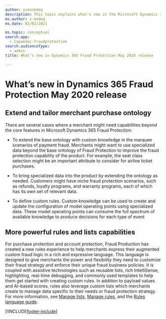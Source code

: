 ```yaml
---
author: yvonnedeq
description: This topic explains what's new in the Microsoft Dynamics 365 Fraud Protection May 2020 release.
ms.author: v-madeq
ms.date: 02/02/2021

ms.topic: conceptual
search.app: 
  - Capaedac-fraudprotection
search.audienceType:
  - admin
title: What’s new in Dynamics 365 Fraud Protection May 2020 release

---
```


# What’s new in Dynamics 365 Fraud Protection May 2020 release

## Extend and tailor merchant purchase ontology 

There are several cases where a merchant might need capabilities beyond the core features in Microsoft Dynamics 365 Fraud Protection: 

- To extend the base ontology with custom knowledge in the marquee scenarios of payment fraud. Merchants might want to use specialized data beyond the base ontology of Fraud Protection to improve the fraud protection capability of the product. For example, the seat class selection might be an important attribute to consider for airline ticket purchases. 

- To bring specialized data into the product by extending the ontology as needed. Customers might have niche fraud protection scenarios, such as refunds, loyalty programs, and warranty programs, each of which has its own set of relevant data. 

- To define custom rules. Custom knowledge can be used to create and update the configuration of model operating points using specialized data. These model operating points can consume the full spectrum of available knowledge to produce decisions for each type of event

## More powerful rules and lists capabilities

For purchase protection and account protection, Fraud Production has created a new rules experience to help merchants express their augmented custom fraud logic in a rich and expressive language. This language is designed to give merchants the power and flexibility they need to customize their fraud strategy and enforce their unique fraud business policies. It is coupled with assistive technologies such as reusable lists, rich IntelliSense, highlighting, real-time debugging, and commonly used templates to help them get started with creating custom rules. In addition to payload values and AI-based scores, rules also leverage custom lists which merchants create to manage data specific to their needs or fraud protection strategy.
For more information, see [Manage lists](lists.md), [Manage rules](rules.md), and the [Rules language guide](fpl-lang-ref.md).


[!INCLUDE[footer-include](includes/footer-banner.md)]
